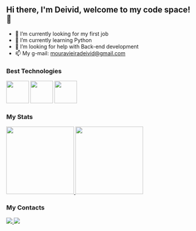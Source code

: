 ## Hi there, I'm Deivid, welcome to my code space! 👋

- 🔭 I’m currently looking for my first job
- 🌱 I’m currently learning Python
- 🤔 I’m looking for help with Back-end development
- 📫 My g-mail: mouravieiradeivid@gmail.com

### Best Technologies
<div>
  <img src="https://cdn.jsdelivr.net/gh/devicons/devicon/icons/python/python-original.svg" width='60'/> 
  <img src="https://cdn.jsdelivr.net/gh/devicons/devicon/icons/vscode/vscode-original.svg" width='60'/>
  <img src="https://cdn.jsdelivr.net/gh/devicons/devicon/icons/pycharm/pycharm-original.svg" width='60'/>
</div>

### My Stats
<div>
  <a/ href="https://github.com/dvieirazzy">
    <img height='180cm' src="https://github-readme-stats.vercel.app/api/top-langs/?username=dvieirazzy&theme=dark"/>
    <img height='180cm' src="https://github-readme-stats.vercel.app/api?username=dvieirazzy&show_icons=true&theme=dark"/>
  </a>
</div>

### My Contacts
<div>
  <a/ href="https://www.linkedin.com/in/deivid-vieira/">
    <img src="https://img.shields.io/badge/LinkedIn-0077B5?style=for-the-badge&logo=linkedin&logoColor=white">
  </a>
  <a/ href="https://www.instagram.com/dvieirazzy/">
    <img src="https://img.shields.io/badge/Instagram-E4405F?style=for-the-badge&logo=instagram&logoColor=white">
  </a>
</div>
